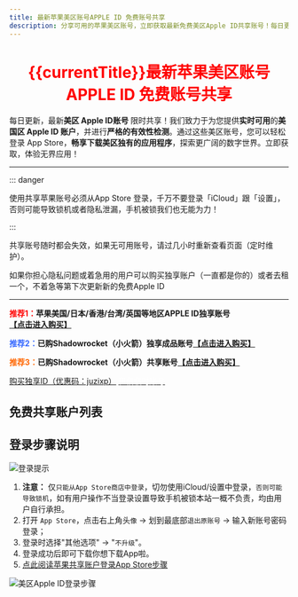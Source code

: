 ```yaml
---
title: 最新苹果美区账号APPLE ID 免费账号共享
description: 分享可用的苹果美区账号，立即获取最新免费美区Apple ID共享账号！每日更新并亲测验证可用性，确保您能轻松下载美区App Store独占应用。请查阅使用说明，共同维护账号可用性。
---
```


<script setup>
import { ref, onMounted } from 'vue'; // 引入 ref 和 onMounted
import axios from 'axios';
import { ElMessage } from 'element-plus'
import accountsList from '../components/free-accounts/accountsList.vue'

const getCurrentYearMonth = () => {
  const now = new Date();
  const year = now.getFullYear();
  const month = now.getMonth() + 1;
  return `${year}年${month < 10 ? '' : ''}${month}月`;
};

const currentTitle = ref(getCurrentYearMonth());


// 初始数据，这些是基础的账号和密码，不包含时间
const initialAccounts = [
  { account: 'abnercathy1269@gmail.com', password: '6WgdJDtxU8',status: '正常' },
  { account: 'charlesbfpriveraxdx@gmail.com', password: 'TDsYV59Wnqfz',status: '正常'  },
  { account: 'toddcopthorne@mail.com', password: 'CwF@FAM6',status: '正常'  },
  { account: 'WeaverJohn6J5D34@uymail.com', password: '2GhcBeH6Br' ,status: '正常' },
  { account: 'jirepa9677@virtuxis.com', password: 'G2vkspZ2aY' ,status: '正常' },
  // ... 可以添加更多初始账号
];

// 用于在模板中渲染的响应式账号列表，包含 updateTime
const accounts = ref([]);
const isLoading = ref(false);

const LAST_UPDATE_TIME_KEY = 'lastAppleIdUpdateTime'; // localStorage 存储上次更新的时间戳
const STORED_ACCOUNTS_KEY = 'storedAppleIdAccounts'; // localStorage 存储已生成时间的账号列表

/**
 * 获取一个在指定天数范围内的随机日期时间
 * @param {number} daysAgo - 随机时间距离当前的最大天数
 * @returns {Date} 随机生成的日期对象
 */
const getRandomRecentTime = (daysAgo) => {
  const now = new Date();
  const targetDate = new Date(now.getTime() - daysAgo * 24 * 60 * 60 * 1000); // daysAgo 天前的日期

  // 随机生成一个介于 targetDate 和 now 之间的毫秒数
  const randomMs = targetDate.getTime() + Math.random() * (now.getTime() - targetDate.getTime());
  const randomDate = new Date(randomMs);

  // 确保时间在上午12点（0点，即午夜）到晚上24点（23点，即午夜前）之间
  const randomHour = Math.floor(Math.random() * 24); // 0-23
  const randomMinute = Math.floor(Math.random() * 60); // 0-59
  const randomSecond = Math.floor(Math.random() * 60); // 0-59

  randomDate.setHours(randomHour);
  randomDate.setMinutes(randomMinute);
  randomDate.setSeconds(randomSecond);

  return randomDate;
};

/**
 * 格式化日期时间为 YYYY-MM-DD HH:mm:ss
 * @param {Date} date - 日期对象
 * @returns {string} 格式化后的日期时间字符串
 */
const formatDateTime = (date) => {
  const year = date.getFullYear();
  const month = String(date.getMonth() + 1).padStart(2, '0');
  const day = String(date.getDate()).padStart(2, '0');
  const hours = String(date.getHours()).padStart(2, '0');
  const minutes = String(date.getMinutes()).padStart(2, '0');
  const seconds = String(date.getSeconds()).padStart(2, '0');
  return `${year}-${month}-${day} ${hours}:${minutes}:${seconds}`;
};

/**
 * 生成并更新账号列表的时间，并存储到 localStorage
 */
const generateAndStoreAccounts = () => {
  accounts.value = initialAccounts.map(account => {
    // 随机选择最近1天或2天前的日期进行随机化
    const randomDaysAgo = Math.random() < 0.5 ? 1 : 2; // 50% 概率是1天前，50% 概率是2天前
    const randomDateTime = getRandomRecentTime(randomDaysAgo);
    return {
      ...account,
      updateTime: formatDateTime(randomDateTime)
    };
  });
  // 存储最新的更新时间戳和带有时间的账号列表
  localStorage.setItem(LAST_UPDATE_TIME_KEY, Date.now().toString());
  localStorage.setItem(STORED_ACCOUNTS_KEY, JSON.stringify(accounts.value));
};

// 从API获取额外账号数据
const fetchAdditionalAccounts = async () => {
  try {
    const urls = [
      'https://idshare001.me/node/getid.php?getid=1',
      'https://idshare001.me/node/getid.php?getid=2'
    ];
    
    const responses = await Promise.all(urls.map(url => axios.get(url)));
    return responses.flatMap(response => 
      response.data.map(item => ({
        account: item.username,
        password: item.password,
        status: item.status === 1 ? '正常' : '异常',
        updateTime: item.time,
        fromAPI: true
      }))
    );
  } catch (error) {
    console.error('获取额外账号失败:', error);
    return [];
  }
};

// 组件挂载时执行逻辑
onMounted(async () => {
  isLoading.value = true;
  
  // 1. 先加载本地账号
  const lastUpdateTime = localStorage.getItem(LAST_UPDATE_TIME_KEY);
  const storedAccounts = localStorage.getItem(STORED_ACCOUNTS_KEY);
  const sixHoursInMs = 6 * 60 * 60 * 1000; // 6小时的毫秒数

  if (lastUpdateTime && storedAccounts) {
    const lastUpdateTimestamp = parseInt(lastUpdateTime, 10);
    if (Date.now() - lastUpdateTimestamp > sixHoursInMs) {
      generateAndStoreAccounts();
    } else {
      try {
        const parsedStoredAccounts = JSON.parse(storedAccounts);
        if (parsedStoredAccounts.length === initialAccounts.length &&
            parsedStoredAccounts.every((sa, i) => sa.account === initialAccounts[i].account && sa.password === initialAccounts[i].password)) {
          accounts.value = parsedStoredAccounts;
        } else {
          console.warn('存储的账号列表与当前配置不匹配，重新生成时间。');
          generateAndStoreAccounts();
        }
      } catch (e) {
        console.error('解析存储的账号数据失败或数据不一致，重新生成。', e);
        generateAndStoreAccounts();
      }
    }
  } else {
    generateAndStoreAccounts();
  }

  // 2. 异步获取API账号数据
  /* try {
    const apiAccounts = await fetchAdditionalAccounts();
    if (apiAccounts.length > 0) {
      accounts.value = [...apiAccounts, ...accounts.value];
    }
  } catch (error) {
    console.error('API账号加载失败:', error);
  } finally {
    isLoading.value = false;
  } */
});

/**
 * 遮掩邮箱账户前缀，保留前两个字符
 * @param {string} email - 原始邮箱地址
 * @returns {string} 遮掩后的邮箱地址
 */
const maskAccountPrefix = (email) => {
  const atIndex = email.indexOf('@');
  if (atIndex === -1) {
    return email; // 如果不是邮箱格式，直接返回
  }
  const prefix = email.substring(0, atIndex);
  const domain = email.substring(atIndex);

  if (prefix.length <= 2) {
    return email; // 前缀少于等于2个字符则不遮掩
  }

  const visiblePart = prefix.substring(0, 2);
  const maskedPart = '*'.repeat(prefix.length - 2);
  return visiblePart + maskedPart + domain;
};
</script>

<h1 style="text-align: center;"><span style="color: #ff0000;"><strong>{{currentTitle}}最新苹果美区账号 APPLE ID 免费账号共享</strong></span></h1>

每日更新，最新**美区 Apple ID账号** 限时共享！我们致力于为您提供**实时可用**的**美国区 Apple ID 账户**，并进行**严格的有效性检测**。通过这些美区账号，您可以轻松登录 App Store，**畅享下载美区独有的应用程序**，探索更广阔的数字世界。立即获取，体验无界应用！

---

::: danger 

 使用共享苹果账号必须从App Store 登录，千万不要登录「iCloud」跟「设置」，否则可能导致锁机或者隐私泄漏，手机被锁我们也无能为力！

:::

共享账号随时都会失效，如果无可用账号，请过几小时重新查看页面（定时维护）。

如果你担心隐私问题或着急用的用户可以购买独享账户（一直都是你的）或者去租一个，不着急等第下次更新新的免费Apple ID

---

<strong><span style="color: #ff0000;">推荐1：</span>苹果美国/日本/香港/台湾/英国等地区APPLE ID独享账号<span class="md-meta-i-c md-link"><a href="https://shop.muooy.com/" target="_blank" ><span class="md-plain">【点击进入购买】</span></a></span></strong>

<strong><span style="color: #3366ff;">推荐2：</span>已购Shadowrocket（小火箭）独享成品账号<span class="md-meta-i-c md-link"><a href="https://shop.muooy.com/buy/15" target="_blank" ><span class="md-plain">【点击进入购买】</span></a></span></strong>

<strong><span style="color: #ff6600;">推荐3：</span>已购Shadowrocket（小火箭）共享账号<span class="md-meta-i-c md-link md-expand"><a href="https://shop.muooy.com/buy/21" target="_blank" ><span class="md-plain">【点击进入购买】</span></a></span></strong>

<el-row :gutter="24">
    <el-col style="text-align: center;" :span="12" :xs="24">
      <a href="https://shop.muooy.com/" target="_blank" ><el-button color="#3366ff" :dark="isDark">购买独享ID（优惠码：juzixp）</el-button></a>
    </el-col>
    <el-col style="text-align: center;" :span="12" :xs="24">
      <a href="https://shop.muooy.com/buy/21" target="_blank" ><el-button style="color:#FFFFFF;" color="#ff6600" :dark="isDark">租借临时账号</el-button></a>
    </el-col>
</el-row>

## 免费共享账户列表

<accountsList :accounts="accounts" :loading="isLoading" />


## 登录步骤说明
![登录提示](https://img.muooy.com/img/1/2025/06/27/685e58601efd5.webp)


1. **注意：** 仅`只能从App Store商店中登录`，切勿使用iCloud/设置中登录，`否则可能导致锁机`，如有用户操作不当登录设置导致手机被锁本站一概不负责，均由用户自行承担。
2. 打开 `App Store`，点击右上角头`像` → 划到最底部`退出原账号` → 输入新账号密码登录；
3. 登录时选择"其他选项" → "`不升级`"。
4. 登录成功后即可下载你想下载App啦。
5. [点此阅读苹果共享账户登录App Store步骤](/guide/apple-shared-id-login-app-store.html)

![美区Apple ID登录步骤](https://img.muooy.com/img/1/2025/06/27/685e4a49306cd.webp)

<style scoped>
/* 按钮通用样式 */
.copy-button {
  background-color: var(--vp-c-brand-1); /* VitePress 品牌色 */
  color: white;
  border: none;
  padding: 5px 8px; /* 调整内边距让按钮更紧凑 */
  border-radius: 4px;
  cursor: pointer;
  font-size: 0.9em;
  transition: background-color 0.2s ease-in-out;
  white-space: nowrap; /* 防止按钮文本换行 */
}

.copy-button:hover {
  background-color: var(--vp-c-brand-2);
}

.copy-button:active {
  background-color: var(--vp-c-brand-3);
}

/* 提高表格的可读性 */
.account-table {
  width: 100%;
  border-collapse: collapse;
  margin-bottom: 20px;
}

.account-table th,
.account-table td {
  border: 1px solid var(--vp-c-divider);
  padding: 8px;
  text-align: left;
}

.account-table th {
  background-color: var(--vp-c-bg-soft);
  font-weight: 600;
}

</style>
